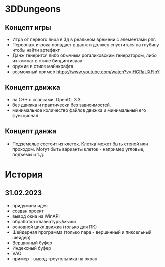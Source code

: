 ﻿# 3DDungeons

## Концепт игры
- Игра от первого лица в 3д в реальном времени с элементами рпг.
- Персонаж игрока попадает в данж и должен спуститься на глубину чтобы найти артефакт
- Данж генерится либо обычным рогаликовским генератором, либо из комнат в стиле биндингисаак
- оружие в стиле майнкрафта
- возможный пример https://www.youtube.com/watch?v=IHGRaUXFIpY

## Концепт движка
- на С++ с классами. OpenGL 3.3
- без движка и практически без зависимостей.
- минимальное количество файлов движка и минимальный его функционал

## Концепт данжа
- Подземелье состоит из клеток. Клетка может быть стеной или проходом. Могут быть варианты клеток - например угловые, подъемы и т.д.

# История
## 31.02.2023
- придумана идея
- создан проект
- вывод окна на WinAPI
- обработка клавиатуры/мыши
- основной цикл движка (только для ПК)
- Шейдерная программа (только пара - вершинный и пиксельный шейдер)
- Вершинный буфер
- Индексный буфер
- VAO
- пример - вывод треугольника на экран